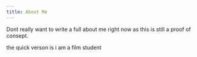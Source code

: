 ```yaml
---
title: About Me
---
```

Dont really want to write a full about me right now as this is still a proof of consept.

the quick verson is i am a film student
